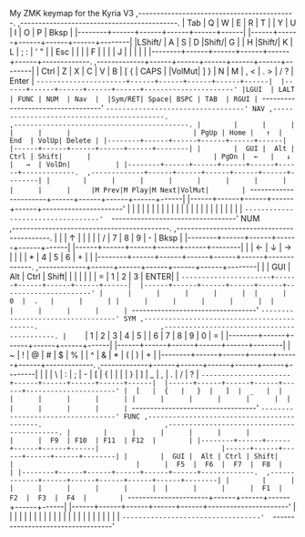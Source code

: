 My ZMK keymap for the Kyria V3
 ,-------------------------------------------.                              ,-------------------------------------------.
 |  Tab   |   Q  |   W  |   E  |   R  |   T  |                              |   Y  |   U  |   I  |   O  |   P  |  Bksp  |
 |--------+------+------+------+------+------|                              |------+------+------+------+------+--------|
 |LShift/ | A    |   S  |   D  |Shift/|   G  |                              |   H  |Shift/|   K  |   L  | ;  : |  ' "   |
 |  Esc   |      |      |      |   F  |      |								 |      |   J  |      |      |      |        |
 |--------+------+------+------+------+------+-------------.  ,-------------+------+------+------+------+------+--------|
 | Ctrl   |   Z  |   X  |   C  |   V  |   B  | [ {  | CAPS |  |VolMut|  ] } |   N  |   M  | ,  < | . >  | /  ? | Enter  |
 `----------------------+------+------+------+------+------|  |------+------+------+------+------+----------------------'
                        |LGUI  | LALT | FUNC | NUM  | Nav  |  |Sym/RET| Space| BSPC | TAB  | RGUI |
                        `----------------------------------'  `----------------------------------'
NAV
,-------------------------------------------.                              ,-------------------------------------------.
|        |      |      |      |      |      |                              | PgUp | Home |   ↑  | End  | VolUp| Delete |
|--------+------+------+------+------+------|                              |------+------+------+------+------+--------|
|        |  GUI |  Alt | Ctrl | Shift|      |                              | PgDn |  ←   |   ↓  |   →  | VolDn| 		  |
|--------+------+------+------+------+------+-------------.  ,-------------+------+------+------+------+------+--------|
|        |      |      |      |      |      |      |      |  |      |      | 	 |M Prev|M Play|M Next|VolMut| 		  |
`----------------------+------+------+------+------+------|  |------+------+------+------+------+----------------------'
                       |      |      |      |      |      |  |      |      |      |      |      |
                       |      |      |      |      |      |  |      |      |      |      |      |
                       `----------------------------------'  `----------------------------------'
NUM                       
,-------------------------------------------.                              ,-------------------------------------------.
|        |      |   ↑  |      |      |      |                              |   /  |  7   |  8   |  9   |  -   |  Bksp  |
|--------+------+------+------+------+------|                              |------+------+------+------+------+--------|
|        |  ←   |   ↓  |   →  |      |      |                              |   *  |  4   |  5   |  6   |  +   |        |
|--------+------+------+------+------+------+-------------.  ,-------------+------+------+------+------+------+--------|
|        |  GUI |  Alt | Ctrl | Shift|      |      |      |  |      |      |   =  |  1   |  2   |  3   | ENTER|        |
`----------------------+------+------+------+------+------|  |------+------+------+------+------+----------------------'
                       |      |      |      |      |      |  |      |   0  |  .   |      |      |
                       |      |      |      |      |      |  |      |      |      |      |      |
                       `----------------------------------'  `----------------------------------'
SYM
,-------------------------------------------.                              ,-------------------------------------------.
|    `   |  1   |  2   |  3   |  4   |  5   |                              |   6  |  7   |  8   |  9   |  0   |   =    |
|--------+------+------+------+------+------|                              |------+------+------+------+------+--------|
|    ~   |  !   |  @   |  #   |  $   |  %   |                              |   ^  |  &   |  *   |  (   |  )   |   +    |
|--------+------+------+------+------+------+-------------.  ,-------------+------+------+------+------+------+--------|
|    |   |   \  |  :   |  ;   |  -   |  [   |  {   |      |  |      |   }  |   ]  |  _   |  ,   |  .   |  /   |   ?    |
`----------------------+------+------+------+------+------|  |------+------+------+------+------+----------------------'
                       |  [   |  {   |   }  |   ]  |  _   |  |      |      |      |      |      |
                       |      |      |      |      |      |  |      |      |      |      |      |
                       `----------------------------------'  `----------------------------------'
FUNC
,-------------------------------------------.                              ,-------------------------------------------.
|        |      |      |      |      |      |                              |      |  F9  | F10  | F11  | F12  |        |
|--------+------+------+------+------+------|                              |------+------+------+------+------+--------|
|        |  GUI |  Alt | Ctrl | Shift|      |                              |      |  F5  |  F6  |  F7  |  F8  |        |
|--------+------+------+------+------+------+-------------.  ,-------------+------+------+------+------+------+--------|
|        |      |      |      |      |      |      |      |  |      |      |      |  F1  |  F2  |  F3  |  F4  |        |
`----------------------+------+------+------+------+------|  |------+------+------+------+------+----------------------'
                       |      |      |      |      |      |  |      |      |      |      |      |
                       |      |      |      |      |      |  |      |      |      |      |      |
                       `----------------------------------'  `----------------------------------'
